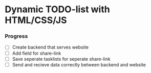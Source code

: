 # Dynamic TODO-list with HTML/CSS/JS

### Progress

- [ ] Create backend that serves website
- [ ] Add field for share-link
- [ ] Save seperate tasklists for seperate share-link
- [ ] Send and recieve data correctly between backend and website